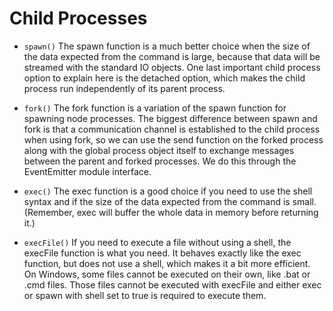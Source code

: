 # Child Processes

- `spawn()` The spawn function is a much better choice when the size of the data expected from the command is large, 
because that data will be streamed with the standard IO objects. One last important child process option to explain 
here is the detached option, which makes the child process run independently of its parent process.

- `fork()` The fork function is a variation of the spawn function for spawning node processes. 
The biggest difference between spawn and fork is that a communication channel is established to the child process 
when using fork, so we can use the send function on the forked process along with the global process object itself 
to exchange messages between the parent and forked processes. We do this through the EventEmitter module interface.

- `exec()` The exec function is a good choice if you need to use the shell syntax and if the size of the data expected from 
the command is small. (Remember, exec will buffer the whole data in memory before returning it.)

- `execFile()` If you need to execute a file without using a shell, the execFile function is what you need. 
It behaves exactly like the exec function, but does not use a shell, which makes it a bit more efficient. 
On Windows, some files cannot be executed on their own, like .bat or .cmd files. Those files cannot be executed with 
execFile and either exec or spawn with shell set to true is required to execute them.